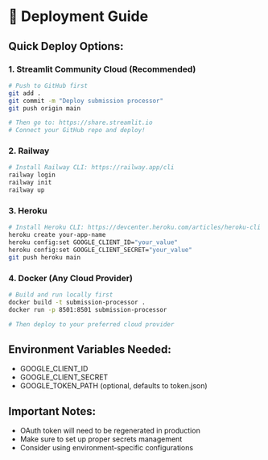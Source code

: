 
# 🚀 Deployment Guide

## Quick Deploy Options:

### 1. Streamlit Community Cloud (Recommended)
```bash
# Push to GitHub first
git add .
git commit -m "Deploy submission processor"
git push origin main

# Then go to: https://share.streamlit.io
# Connect your GitHub repo and deploy!
```

### 2. Railway
```bash
# Install Railway CLI: https://railway.app/cli
railway login
railway init
railway up
```

### 3. Heroku
```bash
# Install Heroku CLI: https://devcenter.heroku.com/articles/heroku-cli
heroku create your-app-name
heroku config:set GOOGLE_CLIENT_ID="your_value"
heroku config:set GOOGLE_CLIENT_SECRET="your_value"
git push heroku main
```

### 4. Docker (Any Cloud Provider)
```bash
# Build and run locally first
docker build -t submission-processor .
docker run -p 8501:8501 submission-processor

# Then deploy to your preferred cloud provider
```

## Environment Variables Needed:
- GOOGLE_CLIENT_ID
- GOOGLE_CLIENT_SECRET
- GOOGLE_TOKEN_PATH (optional, defaults to token.json)

## Important Notes:
- OAuth token will need to be regenerated in production
- Make sure to set up proper secrets management
- Consider using environment-specific configurations
